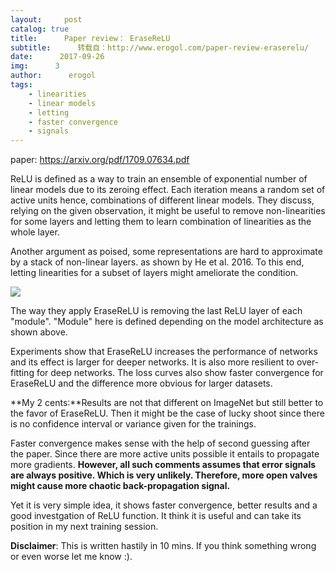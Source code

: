 ```yaml
---
layout:     post
catalog: true
title:      Paper review： EraseReLU
subtitle:      转载自：http://www.erogol.com/paper-review-eraserelu/
date:      2017-09-26
img:      3
author:      erogol
tags:
    - linearities
    - linear models
    - letting
    - faster convergence
    - signals
---
```


paper: https://arxiv.org/pdf/1709.07634.pdf

ReLU is defined as a way to train an ensemble of exponential number of linear models due to its zeroing effect. Each iteration means a random set of active units hence, combinations of different linear models. They discuss, relying on the given observation, it might be useful to remove non-linearities for some layers and letting them to learn combination of linearities as the whole layer.

Another argument as poised, some representations are hard to approximate by a stack of non-linear layers. as shown by He et al. 2016. To this end, letting linearities for a subset of layers might ameliorate the condition.

![](http://www.erogol.com/wp-content/uploads/2017/09/erase_relu.png)


The way they apply EraseReLU is removing the last ReLU layer of each "module". "Module" here is defined depending on the model architecture as shown above.

Experiments show that EraseReLU increases the performance of networks and its effect is larger for deeper networks. It is also more resilient to over-fitting for deep networks. The loss curves also show faster convergence for EraseReLU and the difference more obvious for larger datasets.

**My 2 cents:**Results are not that different on ImageNet but still better to the favor of EraseReLU. Then it might be the case of lucky shoot since there is no confidence interval or variance given for the trainings.

Faster convergence makes sense with the help of second guessing after the paper. Since there are more active units possible it entails to propagate more gradients. **However, all such comments assumes that error signals are always positive. Which is very unlikely. Therefore, more open valves might cause more chaotic back-propagation signal.**

Yet it is very simple idea, it shows faster convergence, better results and a good investgation of ReLU function. It think it is useful and can take its position in my next training session.

**Disclaimer**: This is written hastily in 10 mins. If you think something wrong or even worse let me know :).

